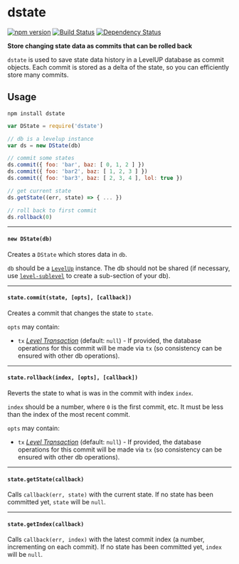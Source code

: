 # dstate

[![npm version](https://img.shields.io/npm/v/dstate.svg)](https://www.npmjs.com/package/dstate)
[![Build Status](https://travis-ci.org/mappum/dstate.svg?branch=master)](https://travis-ci.org/mappum/dstate)
[![Dependency Status](https://david-dm.org/mappum/dstate.svg)](https://david-dm.org/mappum/dstate)

**Store changing state data as commits that can be rolled back**

`dstate` is used to save state data history in a LevelUP database as commit objects. Each commit is stored as a delta of the state, so you can efficiently store many commits.

## Usage

`npm install dstate`

```js
var DState = require('dstate')

// db is a levelup instance
var ds = new DState(db)

// commit some states
ds.commit({ foo: 'bar', baz: [ 0, 1, 2 ] })
ds.commit({ foo: 'bar2', baz: [ 1, 2, 3 ] })
ds.commit({ foo: 'bar3', baz: [ 2, 3, 4 ], lol: true })

// get current state
ds.getState((err, state) => { ... })

// roll back to first commit
ds.rollback(0)
```

----
#### `new DState(db)`

Creates a `DState` which stores data in `db`.

`db` should be a [`LevelUp`](https://github.com/Level/levelup) instance. The db should not be shared (if necessary, use [`level-sublevel`](https://github.com/dominictarr/level-sublevel) to create a sub-section of your db).

----
#### `state.commit(state, [opts], [callback])`

Creates a commit that changes the state to `state`.

`opts` may contain:
- `tx` [*Level Transaction*](https://github.com/cshum/level-transactions) (default: `null`) - If provided, the database operations for this commit will be made via `tx` (so consistency can be ensured with other db operations).

----
#### `state.rollback(index, [opts], [callback])`

Reverts the state to what is was in the commit with index `index`.

`index` should be a number, where `0` is the first commit, etc. It must be less than the index of the most recent commit.

`opts` may contain:
- `tx` [*Level Transaction*](https://github.com/cshum/level-transactions) (default: `null`) - If provided, the database operations for this commit will be made via `tx` (so consistency can be ensured with other db operations).

----
#### `state.getState(callback)`

Calls `callback(err, state)` with the current state. If no state has been committed yet, `state` will be `null`.

----
#### `state.getIndex(callback)`

Calls `callback(err, index)` with the latest commit index (a number, incrementing on each commit). If no state has been committed yet, `index` will be `null`.
